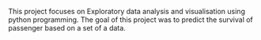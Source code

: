 This project focuses on Exploratory data analysis and visualisation using python programming.
The goal of this project was to predict the survival of passenger based on a set of a data.
